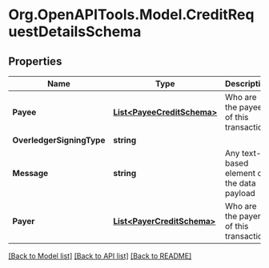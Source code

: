 
# Org.OpenAPITools.Model.CreditRequestDetailsSchema

## Properties

Name | Type | Description | Notes
------------ | ------------- | ------------- | -------------
**Payee** | [**List&lt;PayeeCreditSchema&gt;**](PayeeCreditSchema.md) | Who are the payees of this transaction | [optional] 
**OverledgerSigningType** | **string** |  | [optional] 
**Message** | **string** | Any text-based element of the data payload | [optional] 
**Payer** | [**List&lt;PayerCreditSchema&gt;**](PayerCreditSchema.md) | Who are the payers of this transaction | [optional] 

[[Back to Model list]](../README.md#documentation-for-models)
[[Back to API list]](../README.md#documentation-for-api-endpoints)
[[Back to README]](../README.md)

